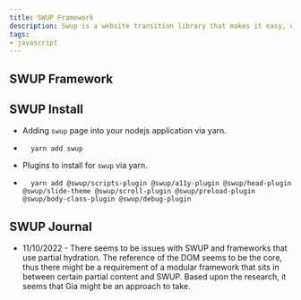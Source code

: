 ```yaml
---
title: SWUP Framework
description: Swup is a website transition library that makes it easy, quick and fast to render pages
tags:
- javascript
---
```


## SWUP Framework

## SWUP Install

- Adding `swup` page into your nodejs application via yarn.

- ```shell
    yarn add swup
    ```

- Plugins to install for `swup` via yarn.

- ```shell
    yarn add @swup/scripts-plugin @swup/a11y-plugin @swup/head-plugin @swup/slide-theme @swup/scroll-plugin @swup/preload-plugin @swup/body-class-plugin @swup/debug-plugin
    ```

## SWUP Journal

- 11/10/2022 - There seems to be issues with SWUP and frameworks that use partial hydration. The reference of the DOM seems to be the core, thus there might be a requirement of a modular framework that sits in between certain partial content and SWUP. Based upon the research, it seems that Gia might be an approach to take.